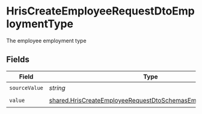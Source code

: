 # HrisCreateEmployeeRequestDtoEmploymentType

The employee employment type


## Fields

| Field                                                                                                                                                 | Type                                                                                                                                                  | Required                                                                                                                                              | Description                                                                                                                                           |
| ----------------------------------------------------------------------------------------------------------------------------------------------------- | ----------------------------------------------------------------------------------------------------------------------------------------------------- | ----------------------------------------------------------------------------------------------------------------------------------------------------- | ----------------------------------------------------------------------------------------------------------------------------------------------------- |
| `sourceValue`                                                                                                                                         | *string*                                                                                                                                              | :heavy_check_mark:                                                                                                                                    | N/A                                                                                                                                                   |
| `value`                                                                                                                                               | [shared.HrisCreateEmployeeRequestDtoSchemasEmploymentTypeValue](../../../sdk/models/shared/hriscreateemployeerequestdtoschemasemploymenttypevalue.md) | :heavy_check_mark:                                                                                                                                    | N/A                                                                                                                                                   |